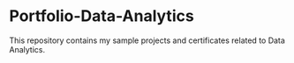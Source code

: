 # Portfolio-Data-Analytics
This repository contains my sample projects and certificates related to Data Analytics.

